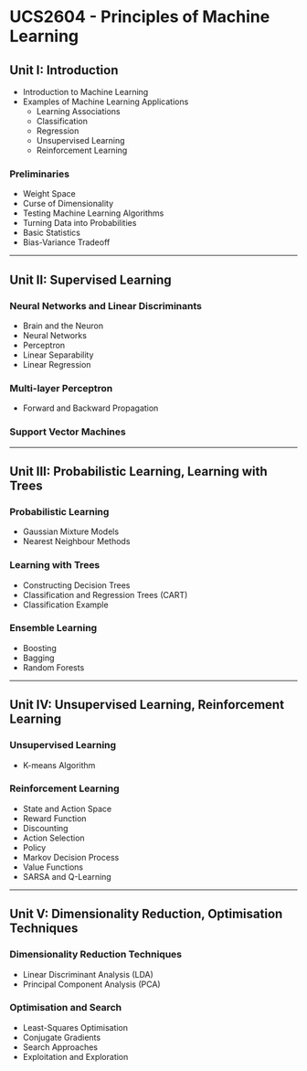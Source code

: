 # UCS2604 - Principles of Machine Learning


## Unit I: Introduction

- Introduction to Machine Learning  
- Examples of Machine Learning Applications  
  - Learning Associations  
  - Classification  
  - Regression  
  - Unsupervised Learning  
  - Reinforcement Learning  

### Preliminaries
- Weight Space  
- Curse of Dimensionality  
- Testing Machine Learning Algorithms  
- Turning Data into Probabilities  
- Basic Statistics  
- Bias-Variance Tradeoff  

---

## Unit II: Supervised Learning

### Neural Networks and Linear Discriminants
- Brain and the Neuron  
- Neural Networks  
- Perceptron  
- Linear Separability  
- Linear Regression  

### Multi-layer Perceptron
- Forward and Backward Propagation  

### Support Vector Machines  

---

## Unit III: Probabilistic Learning, Learning with Trees

### Probabilistic Learning
- Gaussian Mixture Models  
- Nearest Neighbour Methods  

### Learning with Trees
- Constructing Decision Trees  
- Classification and Regression Trees (CART)  
- Classification Example  

### Ensemble Learning
- Boosting  
- Bagging  
- Random Forests  

---

## Unit IV: Unsupervised Learning, Reinforcement Learning

### Unsupervised Learning
- K-means Algorithm  

### Reinforcement Learning
- State and Action Space  
- Reward Function  
- Discounting  
- Action Selection  
- Policy  
- Markov Decision Process  
- Value Functions  
- SARSA and Q-Learning  

---

## Unit V: Dimensionality Reduction, Optimisation Techniques

### Dimensionality Reduction Techniques
- Linear Discriminant Analysis (LDA)  
- Principal Component Analysis (PCA)  

### Optimisation and Search
- Least-Squares Optimisation  
- Conjugate Gradients  
- Search Approaches  
- Exploitation and Exploration  
